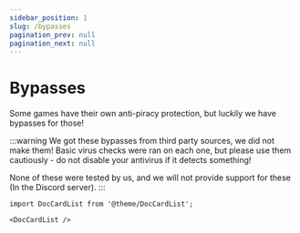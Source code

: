 ```yaml
---
sidebar_position: 1
slug: /bypasses
pagination_prev: null
pagination_next: null
---
```


# Bypasses
Some games have their own anti-piracy protection, but luckily we have bypasses for those!

:::warning
We got these bypasses from third party sources, we did not make them! Basic virus checks were ran on each one, but please use them cautiously - do not disable your antivirus if it detects something!

None of these were tested by us, and we will not provide support for these (In the Discord server).
:::

```mdx-code-block
import DocCardList from '@theme/DocCardList';

<DocCardList />
```
